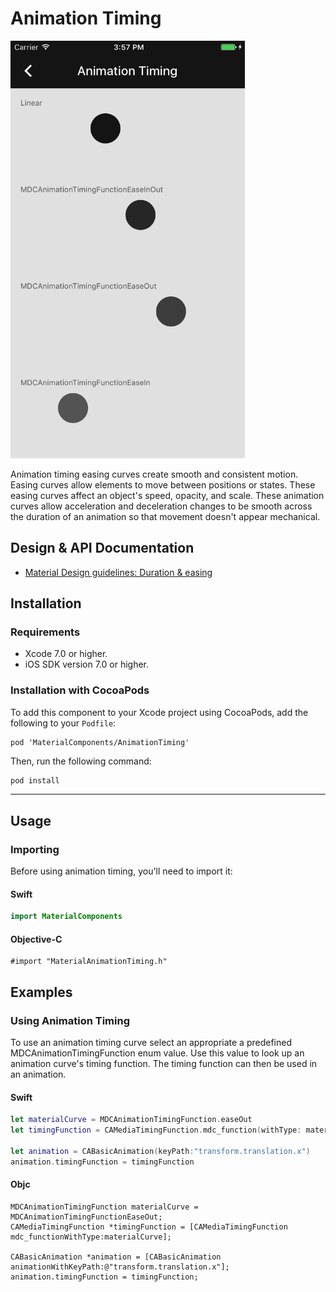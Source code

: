 <!--docs:
title: "Animation Timing"
layout: detail
section: components
excerpt: "Material Design animation timing curves."
iconId: animation
path: /catalog/animation-timing/
-->

# Animation Timing

<div class="article__asset article__asset--screenshot">
  <img src="docs/assets/animation_timing.png" alt="Activity Indicator" width="375">
</div>

Animation timing easing curves create smooth and consistent motion. Easing curves allow elements to
move between positions or states. These easing curves affect an object's speed, opacity, and scale.
These animation curves allow acceleration and deceleration changes to be smooth across the duration
of an animation so that movement doesn't appear mechanical.

## Design & API Documentation

<ul class="icon-list">
  <li class="icon-list-item icon-list-item--spec"><a href="https://material.io/guidelines/motion/duration-easing.html">Material Design guidelines: Duration & easing</a></li>
</ul>

## Installation

### Requirements

- Xcode 7.0 or higher.
- iOS SDK version 7.0 or higher.

### Installation with CocoaPods

To add this component to your Xcode project using CocoaPods, add the following to your `Podfile`:

```
pod 'MaterialComponents/AnimationTiming'
```
<!--{: .code-renderer.code-renderer--install }-->

Then, run the following command:

``` bash
pod install
```

- - -

## Usage

### Importing

Before using animation timing, you'll need to import it:

<!--<div class="material-code-render" markdown="1">-->
#### Swift

``` swift
import MaterialComponents
```

#### Objective-C

``` objc
#import "MaterialAnimationTiming.h"
```
<!--</div>-->

## Examples

### Using Animation Timing

To use an animation timing curve select an appropriate a predefined MDCAnimationTimingFunction enum
value. Use this value to look up an animation curve's timing function. The timing function can then
be used in an animation.

<!--<div class="material-code-render" markdown="1">-->
#### Swift

``` swift
let materialCurve = MDCAnimationTimingFunction.easeOut
let timingFunction = CAMediaTimingFunction.mdc_function(withType: materialCurve)

let animation = CABasicAnimation(keyPath:"transform.translation.x")
animation.timingFunction = timingFunction
```

#### Objc

``` objc
MDCAnimationTimingFunction materialCurve = MDCAnimationTimingFunctionEaseOut;
CAMediaTimingFunction *timingFunction = [CAMediaTimingFunction mdc_functionWithType:materialCurve];

CABasicAnimation *animation = [CABasicAnimation animationWithKeyPath:@"transform.translation.x"];
animation.timingFunction = timingFunction;
```
<!--</div>-->
